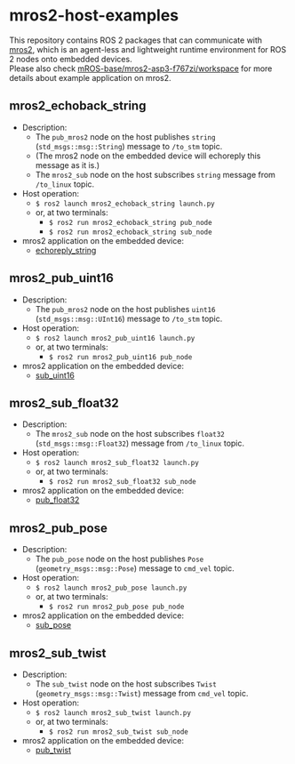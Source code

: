 # mros2-host-examples

This repository contains ROS 2 packages that can communicate with [mros2](https://github.com/mROS-base/mros2), which is an agent-less and lightweight runtime environment for ROS 2 nodes onto embedded devices.  
Please also check [mROS-base/mros2-asp3-f767zi/workspace](https://github.com/mROS-base/mros2-asp3-f767zi/workspace) for more details about example application on mros2.

## mros2_echoback_string

- Description:
  - The `pub_mros2` node on the host publishes `string` (`std_msgs::msg::String`) message to `/to_stm` topic.
  - (The mros2 node on the embedded device will echoreply this message as it is.)
  - The `mros2_sub` node on the host subscribes `string` message from `/to_linux` topic.
- Host operation:
  - `$ ros2 launch mros2_echoback_string launch.py`
  - or, at two terminals:
    - `$ ros2 run mros2_echoback_string pub_node`
    - `$ ros2 run mros2_echoback_string sub_node`
- mros2 application on the embedded device:
  - [echoreply_string](https://github.com/mROS-base/mros2-asp3-f767zi/workspace/echoreply_string)

## mros2_pub_uint16

- Description:
  - The `pub_mros2` node on the host publishes `uint16` (`std_msgs::msg::UInt16`) message to `/to_stm` topic.
- Host operation:
  - `$ ros2 launch mros2_pub_uint16 launch.py`
  - or, at two terminals:
    - `$ ros2 run mros2_pub_uint16 pub_node`
- mros2 application on the embedded device:
  - [sub_uint16](https://github.com/mROS-base/mros2-asp3-f767zi/workspace/sub_uint16)

## mros2_sub_float32

- Description:
  - The `mros2_sub` node on the host subscribes `float32` (`std_msgs::msg::Float32`) message from `/to_linux` topic.
- Host operation:
  - `$ ros2 launch mros2_sub_float32 launch.py`
  - or, at two terminals:
    - `$ ros2 run mros2_sub_float32 sub_node`
- mros2 application on the embedded device:
  - [pub_float32](https://github.com/mROS-base/mros2-asp3-f767zi/workspace/pub_float32)

## mros2_pub_pose

- Description:
  - The `pub_pose` node on the host publishes `Pose` (`geometry_msgs::msg::Pose`) message to `cmd_vel` topic.
- Host operation:
  - `$ ros2 launch mros2_pub_pose launch.py`
  - or, at two terminals:
    - `$ ros2 run mros2_pub_pose pub_node`
- mros2 application on the embedded device:
  - [sub_pose](https://github.com/mROS-base/mros2-asp3-f767zi/workspace/sub_pose)

## mros2_sub_twist

- Description:
  - The `sub_twist` node on the host subscribes `Twist` (`geometry_msgs::msg::Twist`) message from `cmd_vel` topic.
- Host operation:
  - `$ ros2 launch mros2_sub_twist launch.py`
  - or, at two terminals:
    - `$ ros2 run mros2_sub_twist sub_node`
- mros2 application on the embedded device:
  - [pub_twist](https://github.com/mROS-base/mros2-asp3-f767zi/workspace/pub_twist)
